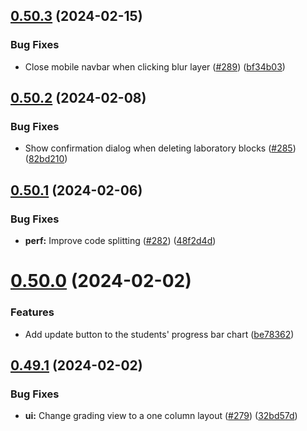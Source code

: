 ## [0.50.3](https://github.com/upb-code-labs/react-client/compare/v0.50.2...v0.50.3) (2024-02-15)


### Bug Fixes

* Close mobile navbar when clicking blur layer ([#289](https://github.com/upb-code-labs/react-client/issues/289)) ([bf34b03](https://github.com/upb-code-labs/react-client/commit/bf34b03d480d1e80c0160113a0718c5ad5da7154))



## [0.50.2](https://github.com/upb-code-labs/react-client/compare/v0.50.1...v0.50.2) (2024-02-08)


### Bug Fixes

* Show confirmation dialog when deleting laboratory blocks ([#285](https://github.com/upb-code-labs/react-client/issues/285)) ([82bd210](https://github.com/upb-code-labs/react-client/commit/82bd210f5eeaec4c96a6bb476f1d0f95e8504e76))



## [0.50.1](https://github.com/upb-code-labs/react-client/compare/v0.50.0...v0.50.1) (2024-02-06)


### Bug Fixes

* **perf:** Improve code splitting ([#282](https://github.com/upb-code-labs/react-client/issues/282)) ([48f2d4d](https://github.com/upb-code-labs/react-client/commit/48f2d4d4cd93b3cc46d00835d72773b4581926ad))



# [0.50.0](https://github.com/upb-code-labs/react-client/compare/v0.49.1...v0.50.0) (2024-02-02)


### Features

* Add update button to the students' progress bar chart ([be78362](https://github.com/upb-code-labs/react-client/commit/be7836290c19cffc562bf324614d8022711d5571))



## [0.49.1](https://github.com/upb-code-labs/react-client/compare/v0.49.0...v0.49.1) (2024-02-02)


### Bug Fixes

* **ui:** Change grading view to a one column layout ([#279](https://github.com/upb-code-labs/react-client/issues/279)) ([32bd57d](https://github.com/upb-code-labs/react-client/commit/32bd57db260a16b738b78341b2710f3306554fa4))



